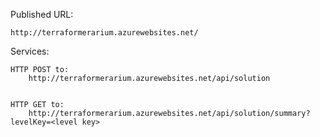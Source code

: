 

Published URL:

	http://terraformerarium.azurewebsites.net/
	

Services:

	HTTP POST to:
		http://terraformerarium.azurewebsites.net/api/solution
		
	
	HTTP GET to:
		http://terraformerarium.azurewebsites.net/api/solution/summary?levelKey=<level key>
		
		